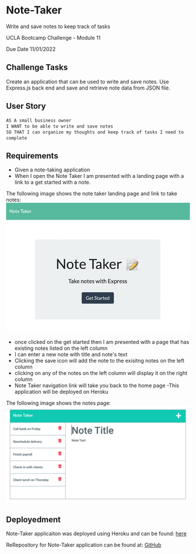 # Note-Taker
Write and save notes to keep track of tasks

UCLA Bootcamp Challenge  - Module 11

Due Date 11/01/2022

## Challenge Tasks

Create an application that can be used to write and save notes. Use Express.js back end and save and retrieve note data from JSON file.

## User Story

```
AS A small business owner
I WANT to be able to write and save notes
SO THAT I can organize my thoughts and keep track of tasks I need to complete
```

## Requirements
- Given a note-taking application
- When I open the Note Taker I am presented with a landing page with a link to a get started with a note.

The following image shows the note taker landing page and link to take notes:
![landing page with take note link](./Assets/Note-Taker-homepage.jpg)

- once clicked on the get started then I am presented with a page that has existing notes listed on the left column
- I can enter a new note with title and note's text
- Clicking the save icon will add the note to the exisitng notes on the left column
- clicking on any of the notes on the left column will display it on the right column
- Note Taker navigation link will take you back to the home page
-This application will be deployed on Heroku

The following image shows the notes page:
![list of notes](./Assets/11-express-homework-demo-01.png)

## Deployedment

Note-Taker applicaiton was deployed using Heroku and can be found: [here](https://serene-retreat-00987.herokuapp.com/)

ReRepository for Note-Taker application can be found at: [GitHub](https://github.com/Me-ross/team-profile/Note-Taker)